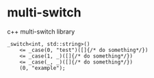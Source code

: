 # multi-switch

c++ multi-switch library

```
_switch<int, std::string>()
    <= _case(0, "test")([]{/* do something*/})
    <= _case(1, _)([]{/* do something*/})
    <= _case(_, _)([]{/* do something*/})
    (0, "example");
```

